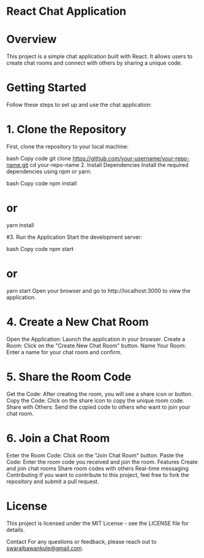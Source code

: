 <h1>React Chat Application</h1>


<h1>Overview</h1>
This project is a simple chat application built with React. It allows users to create chat rooms and connect with others by sharing a unique code.



<h1>Getting Started</h1>
Follow these steps to set up and use the chat application:

<h1>1. Clone the Repository</h1>
First, clone the repository to your local machine:

bash
Copy code
git clone https://github.com/your-username/your-repo-name.git
cd your-repo-name
2. Install Dependencies
Install the required dependencies using npm or yarn:

bash
Copy code
npm install
# or
yarn install


#3. Run the Application
Start the development server:

bash
Copy code
npm start
# or
yarn start
Open your browser and go to http://localhost:3000 to view the application.

<h1>4. Create a New Chat Room</h1>
Open the Application: Launch the application in your browser.
Create a Room: Click on the "Create New Chat Room" button.
Name Your Room: Enter a name for your chat room and confirm.
<h1>5. Share the Room Code</h1>
Get the Code: After creating the room, you will see a share icon or button.
Copy the Code: Click on the share icon to copy the unique room code.
Share with Others: Send the copied code to others who want to join your chat room.
<h1>6. Join a Chat Room</h1>
Enter the Room Code: Click on the "Join Chat Room" button.
Paste the Code: Enter the room code you received and join the room.
Features
Create and join chat rooms
Share room codes with others
Real-time messaging
Contributing
If you want to contribute to this project, feel free to fork the repository and submit a pull request.

<h1>License</h1>
This project is licensed under the MIT License - see the LICENSE file for details.

Contact
For any questions or feedback, please reach out to swarajbawankule@gmail.com.
